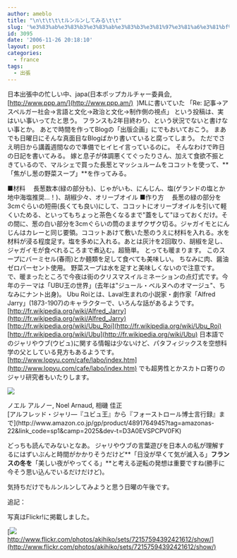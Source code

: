 ```yaml
---
author: ameblo
title: "\n\t\t\t\tルンルンしてみる\t\t"
slug: '%e3%83%ab%e3%83%b3%e3%83%ab%e3%83%b3%e3%81%97%e3%81%a6%e3%81%bf%e3%82%8b'
id: 3095
date: '2006-11-26 20:18:10'
layout: post
categories:
  - france
tags:
  - 出張
---
```


日本出張中の忙しい中、japa(日本ポップカルチャー委員会, [http://www.ppp.am/](http://www.ppp.am/)  )MLに書いていた 「Re: 記事→アスペルガー社会→言語と文化→政治と文化→制作側の視点」 という投稿は、実はいい事いってたと思う。 フランスも2年目終わり、という状況でないと書けない事とか。 あとで時間を作ってBlogの「出版企画」にでもおいておこう。 まあでも日曜日にそんな真面目なBlogばかり書いていると腐ってしまう。 ただでさえ明日から講義週間なので準備でヒイヒイ言っているのに。 そんなわけで昨日の日記を書いてみる。 嫁と息子が体調悪くてぐったりさん、加えて食欲不振ときているので、マルシェで買った長葱とマッシュルームをココットを使って、**「焦がし葱の野菜スープ」**を作ってみる。

■材料 　長葱数本(緑の部分も)、じゃがいも、にんじん、塩(ゲランドの塩とか地中海塩推奨…！)、胡椒少々、オリーブオイル ■作り方 　長葱の緑の部分を3cmぐらいの短冊(長くても良い)にして、ココットにオリーブオイルを引いて軽くいためる、といってもちょっと茶色くなるまで"蓋をして"ほっておくだけ。その間に、葱の白い部分を3cmぐらいの筒のままザクザク切る。ジャガイモとにんじんはカレーと同じ要領。ココットあけて敷いた葱のうえに材料を入れる。水を材料が浸る程度足す。塩を多めに入れる。あとは灰汁を2回取り、胡椒を足し、ジャガイモが食べれるころまで煮込む。超簡単。 とっても暖まります。 このスープにバーミセル(春雨)とか麺類を足して食べても美味しい。 ちなみに肉、醤油ゼロパーセント使用。 野菜スープは水を足すと美味しくないので注意です。 で、暖まったところで今夜は街のクリスマスイルミネーションの点灯式です。今年のテーマは「UBU王の世界」(去年は"ジュール・ベルヌへのオマージュ"、ちなみにナント出身)。 Ubu Roiとは、Laval生まれの小説家・劇作家「Alfred Jarry」(1873-1907)のキャラクターで、いろんな話があるようです。 [http://fr.wikipedia.org/wiki/Alfred_Jarry](http://fr.wikipedia.org/wiki/Alfred_Jarry) [http://fr.wikipedia.org/wiki/Ubu_Roi](http://fr.wikipedia.org/wiki/Ubu_Roi) [http://fr.wikipedia.org/wiki/Ubu](http://fr.wikipedia.org/wiki/Ubu) 日本語でのジャリやウブ(ウビュ)に関する情報は少ないけど、パタフィジックスを空想科学の父としている見方もあるようです。 [http://www.lopyu.com/cafe/labo/index.htm](http://www.lopyu.com/cafe/labo/index.htm) でも超男性とかスカトロ寄りのジャリ研究者もいたりします。

[![](http://images-jp.amazon.com/images/P/4891764945.09.MZZZZZZZ.jpg)](http://www.amazon.co.jp/gp/product/4891764945?tag=amazonas-22&link_code=sp1&camp=2025&dev-t=D3A0EVSPCPV0FK)

<dl>

<dt>ノエル アルノー, Noel Arnaud, 相磯 佳正</dt>

<dt>[アルフレッド・ジャリ―『ユビュ王』から『フォーストロール博士言行録』まで](http://www.amazon.co.jp/gp/product/4891764945?tag=amazonas-22&link_code=sp1&camp=2025&dev-t=D3A0EVSPCPV0FK)</dt>

</dl>

どっちも読んでみないとなあ。 ジャリやウブの言葉遊びを日本人の私が理解するにはずいぶんと時間がかかりそうだけど**「日没が早くて気が滅入る」**フランスの冬を**「美しい夜がやってくる」**と考える逆転の発想は重要ですね(勝手に今そう思い込んでいるだけだけど)。

気持ちだけでもルンルンしてみようと思う日曜の午後です。

追記：

写真はFlickr!に掲載しました。

[![](http://static.flickr.com/119/306482912_3255cd4040.jpg?v=0)  
http://www.flickr.com/photos/akihiko/sets/72157594392421612/show/](http://www.flickr.com/photos/akihiko/sets/72157594392421612/show/)